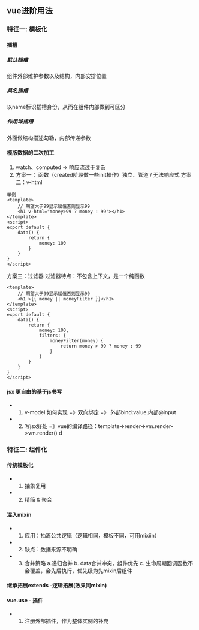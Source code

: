 ## vue进阶用法
### 特征一: 模板化
#### 插槽
##### 默认插槽
组件外部维护参数以及结构，内部安排位置
##### 具名插槽
以name标识插槽身份，从而在组件内部做到可区分
##### 作用域插槽
外面做结构描述勾勒，内部传递参数
#### 模版数据的二次加工
1. watch、computed => 响应流过于复杂
2. 方案一： 函数（created阶段做一些init操作）独立、管道 / 无法响应式
   方案二：v-html
```
举例
<template>
    // 期望大于99显示赋值否则显示99
    <h1 v-html="money>99 ? money : 99"></h1>
</template>
<script>
export default {
    data() {
        return {
            money: 100
        }
    }
}
</script>
```
   方案三：过滤器
   过滤器特点：不包含上下文，是一个纯函数
```
<template>
    // 期望大于99显示赋值否则显示99
    <h1 >{{ money || moneyFilter }}</h1>
</template>
<script>
export default {
    data() {
        return {
            money: 100,
            filters: {
                moneyFilter(money) {
                    return money > 99 ? money : 99
                }
            }
        }
    }
}
</script>
```
#### jsx 更自由的基于js书写
* 1. v-model 如何实现 =》双向绑定 =》 外部bind:value,内部@input
* 2. 写jsx好处 =》vue的编译路径：template->render->vm.render->vm.render()
d
### 特征二: 组件化
#### 传统模板化
* 1. 抽象复用
* 2. 精简 & 聚合
#### 混入mixin
* 1. 应用：抽离公共逻辑（逻辑相同，模板不同，可用mixiin）
* 2. 缺点：数据来源不明确
* 3. 合并策略
    a.递归合并
    b. data合并冲突，组件优先
    c. 生命周期回调函数不会覆盖，会先后执行，优先级为先mixin后组件
#### 继承拓展extends -逻辑拓展(效果同mixin)

#### vue.use - 插件
* 1. 注册外部插件，作为整体实例的补充
